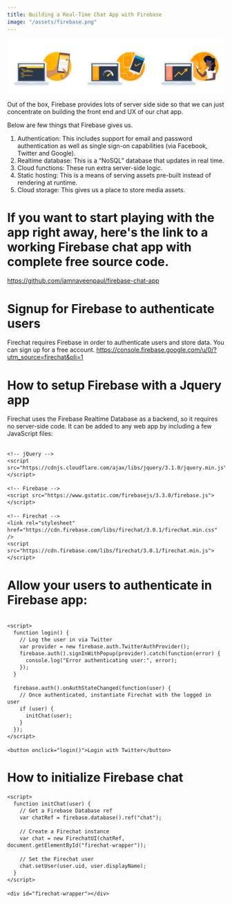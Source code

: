 ```yaml
---
title: Building a Real-Time Chat App with Firebase
image: "/assets/firebase.png"
---
```


<img class="width-100" src="/assets/firebase.png"/>

Out of the box, Firebase provides lots of server side side so that we can just concentrate on building the front end and UX of our chat app.

Below are few things that Firebase gives us.

1. Authentication: This includes support for email and password authentication as well as single sign-on capabilities (via Facebook, Twitter and Google).
1. Realtime database: This is a “NoSQL” database that updates in real time.
1. Cloud functions: These run extra server-side logic.
1. Static hosting: This is a means of serving assets pre-built instead of rendering at runtime.
1. Cloud storage: This gives us a place to store media assets.


# If you want to start playing with the app right away, here's the link to a working Firebase chat app with complete free source code.

https://github.com/iamnaveenpaul/firebase-chat-app


# Signup for Firebase to authenticate users
Firechat requires Firebase in order to authenticate users and store data. You can sign up  for a free account.
https://console.firebase.google.com/u/0/?utm_source=firechat&pli=1


# How to setup Firebase with a Jquery app
Firechat uses the Firebase Realtime Database as a backend, so it requires no server-side code. It can be added to any web app by including a few JavaScript files:

```

<!-- jQuery -->
<script src="https://cdnjs.cloudflare.com/ajax/libs/jquery/3.1.0/jquery.min.js"></script>

<!-- Firebase -->
<script src="https://www.gstatic.com/firebasejs/3.3.0/firebase.js"></script>

<!-- Firechat -->
<link rel="stylesheet" href="https://cdn.firebase.com/libs/firechat/3.0.1/firechat.min.css" />
<script src="https://cdn.firebase.com/libs/firechat/3.0.1/firechat.min.js"></script>
```

# Allow your users to authenticate in Firebase app:
```

<script>
  function login() {
    // Log the user in via Twitter
    var provider = new firebase.auth.TwitterAuthProvider();
    firebase.auth().signInWithPopup(provider).catch(function(error) {
      console.log("Error authenticating user:", error);
    });
  }

  firebase.auth().onAuthStateChanged(function(user) {
    // Once authenticated, instantiate Firechat with the logged in user
    if (user) {
      initChat(user);
    }
  });
</script>

<button onclick="login()">Login with Twitter</button>
```

# How to initialize Firebase chat

```
<script>
  function initChat(user) {
    // Get a Firebase Database ref
    var chatRef = firebase.database().ref("chat");

    // Create a Firechat instance
    var chat = new FirechatUI(chatRef, document.getElementById("firechat-wrapper"));

    // Set the Firechat user
    chat.setUser(user.uid, user.displayName);
  }
</script>

<div id="firechat-wrapper"></div>
```